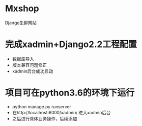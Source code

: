 # Mxshop
Django生鲜网站
# 完成xadmin+Django2.2工程配置
  - 数据库导入
  - 版本兼容问题修正
  - xadmin后台成功启动
  
# 项目可在python3.6的环境下运行
  - python manage.py runserver
  - 在http://localhost:8000/xadmin/ 进入xadmin后台
  - 之后进行具体业务操作，后续添加
